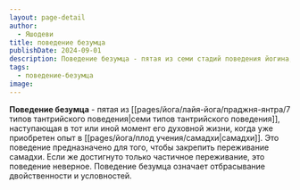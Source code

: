 ```yaml
---
layout: page-detail
author:
  - Яшодеви
title: поведение безумца
publishDate: 2024-09-01
description: Поведение безумца - пятая из семи стадий поведения йогина, наступающая в тот или иной момент его духовной жизни, когда уже приобретен опыт в самадхи.
tags:
  - поведение-безумца
image:
---
```

**Поведение безумца** - пятая из [[pages/йога/лайя-йога/праджня-янтра/7 типов тантрийского поведения|семи типов тантрийского поведения]], наступающая в тот или иной момент его духовной жизни, когда уже приобретен опыт в [[pages/йога/плод учения/самадхи|самадхи]]. Это поведение предназначено для того, чтобы закрепить переживание самадхи. Если же достигнуто только частичное переживание, это поведение неверное. Поведение безумца означает отбрасывание двойственности и условностей.

